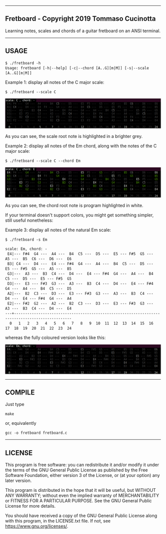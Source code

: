 ----------------------------------------------------------------------
Fretboard - Copyright 2019 Tommaso Cucinotta
----------------------------------------------------------------------
Learning notes, scales and chords of a guitar fretboard on an ANSI
terminal.



----------------------------------------------------------------------
USAGE
----------------------------------------------------------------------

```
$ ./fretboard -h
Usage: fretboard [-h|--help] [-c|--chord [A..G][m|M]] [-s|--scale [A..G][m|M]]
```

Example 1: display all notes of the C major scale:

```
$ ./fretboard --scale C
```

![C major scale as output by program](fretboard-C.png)

As you can see, the scale root note is highlighted in a brighter grey.


Example 2: display all notes of the Em chord, along with the notes of
the C major scale:

```
$ ./fretboard --scale C --chord Em
```

![E minor chord on C major scale as output by program](fretboard-C-Em.png)

As you can see, the chord root note is  program highlighted in white.


If your terminal doesn't support colors, you might get something
simpler, still useful nonetheless:

Example 3: display all notes of the natural Em scale:

```
$ ./fretboard -s Em
```
```
scale: Em, chord: - 
 E4|--- F#4  G4 ---  A4 ---  B4  C5 ---  D5 ---  E5 --- F#5  G5 ---  A5 ---  B5  C6 ---  D6 ---  E6 
 B3| C4 ---  D4 ---  E4 --- F#4  G4 ---  A4 ---  B4  C5 ---  D5 ---  E5 --- F#5  G5 ---  A5 ---  B5 
 G3|---  A3 ---  B3  C4 ---  D4 ---  E4 --- F#4  G4 ---  A4 ---  B4  C5 ---  D5 ---  E5 --- F#5  G5 
 D3|---  E3 --- F#3  G3 ---  A3 ---  B3  C4 ---  D4 ---  E4 --- F#4  G4 ---  A4 ---  B4  C5 ---  D5 
 A2|---  B2  C3 ---  D3 ---  E3 --- F#3  G3 ---  A3 ---  B3  C4 ---  D4 ---  E4 --- F#4  G4 ---  A4 
 E2|--- F#2  G2 ---  A2 ---  B2  C3 ---  D3 ---  E3 --- F#3  G3 ---  A3 ---  B3  C4 ---  D4 ---  E4 
---+------------------------------------------------------------------------------------------------
  0   1   2   3   4   5   6   7   8   9  10  11  12  13  14  15  16  17  18  19  20  21  22  23  24 
```

whereas the fully coloured version looks like this:

![Natural E minor scale as output by program](fretboard-Em.png)


----------------------------------------------------------------------
COMPILE
----------------------------------------------------------------------

Just type
```
make
```
or, equivalently
```
gcc -o fretboard fretboard.c
```


----------------------------------------------------------------------
LICENSE
----------------------------------------------------------------------

This program is free software: you can redistribute it and/or modify
it under the terms of the GNU General Public License as published by
the Free Software Foundation, either version 3 of the License, or
(at your option) any later version.

This program is distributed in the hope that it will be useful,
but WITHOUT ANY WARRANTY; without even the implied warranty of
MERCHANTABILITY or FITNESS FOR A PARTICULAR PURPOSE.  See the
GNU General Public License for more details.

You should have received a copy of the GNU General Public License
along with this program, in the LICENSE.txt file.  If not, see
<https://www.gnu.org/licenses/>.
